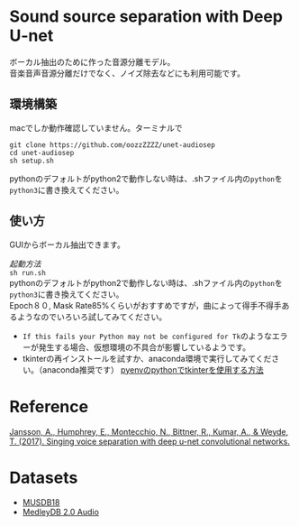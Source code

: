 # Sound source separation with Deep U-net

ボーカル抽出のために作った音源分離モデル。<br>
音楽音声音源分離だけでなく、ノイズ除去などにも利用可能です。

## 環境構築
macでしか動作確認していません。ターミナルで
```
git clone https://github.com/oozzZZZZ/unet-audiosep
cd unet-audiosep
sh setup.sh
```
pythonのデフォルトがpython2で動作しない時は、.shファイル内の`python`を`python3`に書き換えてください。
## 使い方
GUIからボーカル抽出できます。<br>

*起動方法*<br>
`sh run.sh`<br>
pythonのデフォルトがpython2で動作しない時は、.shファイル内の`python`を`python3`に書き換えてください。<br>
Epoch８０, Mask Rate85%くらいがおすすめですが，曲によって得手不得手あるようなのでいろいろ試してみてください。

* `If this fails your Python may not be configured for Tk`のようなエラーが発生する場合、仮想環境の不具合が影響しているようです。
* tkinterの再インストールを試すか、anaconda環境で実行してみてください。（anaconda推奨です） [pyenvのpythonでtkinterを使用する方法](https://qiita.com/skyloken/items/a5f839eba1bd79cd5ef9)

# Reference
[Jansson, A., Humphrey, E., Montecchio, N., Bittner, R., Kumar, A., & Weyde, T. (2017). Singing voice separation with deep u-net convolutional networks.](https://openaccess.city.ac.uk/id/eprint/19289/)

# Datasets
- [MUSDB18](https://sigsep.github.io/datasets/musdb.html#musdb18-compressed-stems)<br>
- [MedleyDB 2.0 Audio](https://medleydb.weebly.com/)
